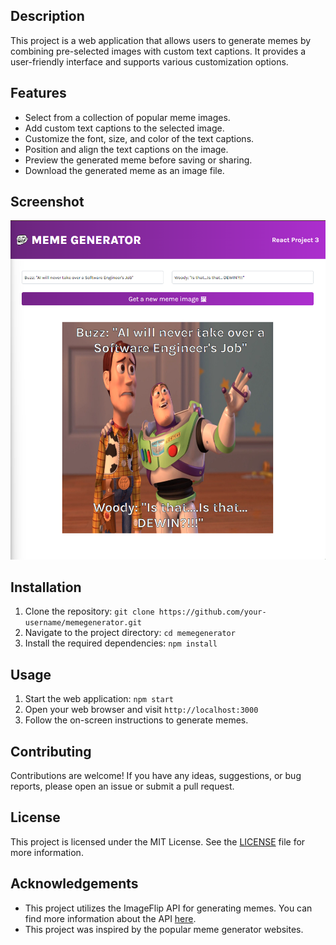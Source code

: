 ## Description

This project is a web application that allows users to generate memes by combining pre-selected images with custom text captions. It provides a user-friendly interface and supports various customization options.

## Features

- Select from a collection of popular meme images.
- Add custom text captions to the selected image.
- Customize the font, size, and color of the text captions.
- Position and align the text captions on the image.
- Preview the generated meme before saving or sharing.
- Download the generated meme as an image file.

## Screenshot

<div align="center">
  <img src='/src/Images/mainAPP.png' alt='Main APP' />
</div>

## Installation

1. Clone the repository: `git clone https://github.com/your-username/memegenerator.git`
2. Navigate to the project directory: `cd memegenerator`
3. Install the required dependencies: `npm install`

## Usage

1. Start the web application: `npm start`
2. Open your web browser and visit `http://localhost:3000`
3. Follow the on-screen instructions to generate memes.

## Contributing

Contributions are welcome! If you have any ideas, suggestions, or bug reports, please open an issue or submit a pull request.

## License

This project is licensed under the MIT License. See the [LICENSE](LICENSE) file for more information.

## Acknowledgements
- This project utilizes the ImageFlip API for generating memes. You can find more information about the API [here](https://imageflip.com/).
- This project was inspired by the popular meme generator websites.

